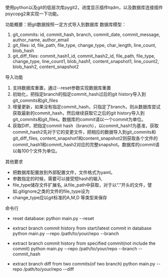 使用python以及git的低层次库pygit2，进度显示插件tqdm，以及数据库连接插件psycopg2来实现一下功能。

功能概要：把git数据按照一定方式导入到数据库
数据库模型：
1. git_commits: id, commit_hash, branch, commit_date, commit_message, author_name, author_email
2. git_files: id, file_path, file_type, change_type, char_length, line_count, blob_hash
3. git_diff_files: commit_hash1_id, commit_hash2_id, file_path, file_type, change_type, line_count1, blob_hash1, content_snapshot1, line_count2, blob_hash2, content_snapshot2

导入功能
1. 支持数据库重置，通过--reset参数实现数据库重置
2. 初始化，把指定branch的指定commit_hash过后的git history导入到git_commits和git_files
3. 增量更新，如果没有指定commit_hash，只指定了branch，则从数据库尝试获取最新的commit_hash，然后继续获取它之后的git history导入到git_commits和git_files。数据库的commit请以一个commit为单位。
4. 获取Diff，把指定commit hash（branch），以commit_hash1为基准，获取commit_hash2先对于它的变更文件，把相应的数据导入到git_commits和git_diff_files, content_snapshot1和content_snapshot2则获取各个文件的commit_hash1和commit_hash2对应的完整snapshot。数据库的commit请以每100个文件为单位。

其他要求
- 把数据库配置放到外部配置文件，文件格式为yaml。
- 参数指定的时候，需要可以接受短hash的输入
- file_type储存文件扩展名, 从file_path中获取，对于以“.”开头的文件，譬如.gitignore之类的文件的file_type设为<dev-config>
- change_type应以git标准的A,M,D 等类型来保存

命令行
- reset database:
python main.py --reset

- extract branch commit history from start/latest commit in database
python main.py --repo /path/to/your/repo --branch <branch-name>

- extract branch commit history from specified commit(not include the commit)
python main.py --repo /path/to/your/repo --branch <branch-name> --commit_hash <hash>

- extract branch diff from two commits(of two branch)
python main.py --repo /path/to/your/repo --diff <hash1> <hash2>